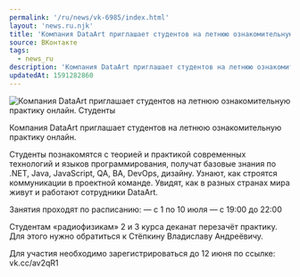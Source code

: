 ```yaml
---
permalink: '/ru/news/vk-6985/index.html'
layout: 'news.ru.njk'
title: 'Компания DataArt приглашает студентов на летнюю ознакомительную практику онлайн.'
source: ВКонтакте
tags:
  - news_ru
description: 'Компания DataArt приглашает студентов на летнюю ознакомительную практику онлайн.'
updatedAt: 1591282860
---
```

![Компания DataArt приглашает студентов на летнюю ознакомительную практику онлайн. Студенты](https://sun9-29.userapi.com/impg/c857616/v857616818/204afd/AOOdxDsKNuo.jpg?size=1280x720&quality=96&proxy=1&sign=9f536ff85a99e630f4da33cc43963aae&c_uniq_tag=BHdvXgKTttQnrI4uJrihHon6kPjoqz2l6_6wt7EFhHI&type=album)

Компания DataArt приглашает студентов на летнюю ознакомительную практику онлайн.

Студенты познакомятся с теорией и практикой современных технологий и языков программирования, получат базовые знания по .NET, Java, JavaScript, QA, BA, DevOps, дизайну. Узнают, как строятся коммуникации в проектной команде. Увидят, как в разных странах мира живут и работают сотрудники DataArt.

Занятия проходят по расписанию:
— с 1 по 10 июля
— с 19:00 до 22:00

Студентам «радиофизикам» 2 и 3 курса деканат перезачёт практику. Для этого нужно обратиться к Стёпкину Владиславу Андреёвичу.

Для участия необходимо зарегистрироваться до 12 июня по ссылке: vk.cc/av2qR1
